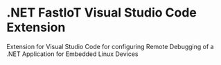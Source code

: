 # .NET FastIoT Visual Studio Code Extension

Extension for Visual Studio Code for configuring Remote Debugging of a .NET Application for Embedded Linux Devices